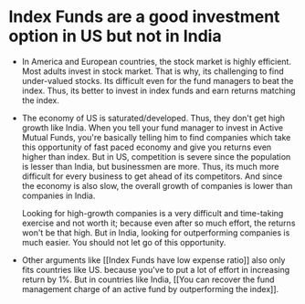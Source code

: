 # Index Funds are a good investment option in US but not in India

- In America and European countries, the stock market is highly efficient. Most adults invest in stock market. That is why, its challenging to find under-valued stocks. Its difficult even for the fund managers to beat the index. Thus, its better to invest in index funds and earn returns matching the index.
- The economy of US is saturated/developed. Thus, they don't get high growth like India. When you tell your fund manager to invest in Active Mutual Funds, you're basically telling him to find companies which take this opportunity of fast paced economy and give you returns even higher than index. But in US, competition is severe since the population is lesser than India, but businessmen are more. Thus, its much more difficult for every business to get ahead of its competitors. And since the economy is also slow, the overall growth of companies is lower than companies in India.

	Looking for high-growth companies is a very difficult and time-taking exercise and not worth it; because even after so much effort, the returns won't be that high. But in India, looking for outperforming companies is much easier. You should not let go of this opportunity.

* Other arguments like [[Index Funds have low expense ratio]] also only fits countries like US. because you've to put a lot of effort in increasing return by 1%. But in countries like India, [[You can recover the fund management charge of an active fund by outperforming the index]].